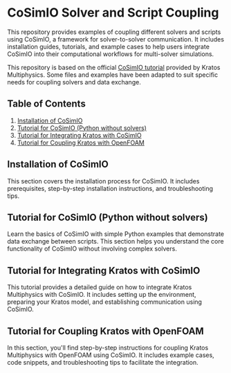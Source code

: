 # CoSimIO Solver and Script Coupling

This repository provides examples of coupling different solvers and scripts using CoSimIO, a framework for solver-to-solver communication. It includes installation guides, tutorials, and example cases to help users integrate CoSimIO into their computational workflows for multi-solver simulations.

This repository is based on the official [CoSimIO tutorial](https://kratosmultiphysics.github.io/CoSimIO/) provided by Kratos Multiphysics. Some files and examples have been adapted to suit specific needs for coupling solvers and data exchange.

## Table of Contents

1. [Installation of CoSimIO](#Installation)
2. [Tutorial for CoSimIO (Python without solvers)](#tutorial-for-cosimio-python-without-solvers)
3. [Tutorial for Integrating Kratos with CoSimIO](#tutorial-for-integrating-kratos-with-cosimio)
4. [Tutorial for Coupling Kratos with OpenFOAM](#tutorial-for-coupling-kratos-with-openfoam)

## Installation of CoSimIO

This section covers the installation process for CoSimIO. It includes prerequisites, step-by-step installation instructions, and troubleshooting tips.

## Tutorial for CoSimIO (Python without solvers)

Learn the basics of CoSimIO with simple Python examples that demonstrate data exchange between scripts. This section helps you understand the core functionality of CoSimIO without involving complex solvers.

## Tutorial for Integrating Kratos with CoSimIO

This tutorial provides a detailed guide on how to integrate Kratos Multiphysics with CoSimIO. It includes setting up the environment, preparing your Kratos model, and establishing communication using CoSimIO.

## Tutorial for Coupling Kratos with OpenFOAM

In this section, you'll find step-by-step instructions for coupling Kratos Multiphysics with OpenFOAM using CoSimIO. It includes example cases, code snippets, and troubleshooting tips to facilitate the integration.
